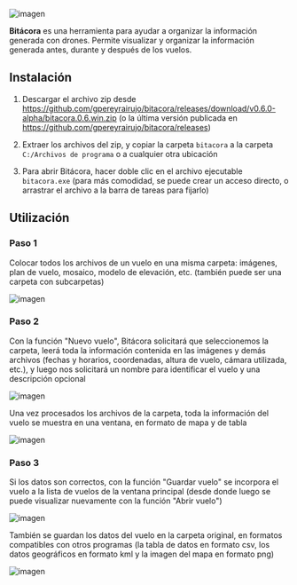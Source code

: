 ![imagen](https://user-images.githubusercontent.com/8480839/182930659-e23dcc4a-0738-4035-a775-a137cd8d06e0.png)


**Bitácora** es una herramienta para ayudar a organizar la información generada con drones. Permite visualizar y organizar la información generada antes, durante y después de los vuelos.

## Instalación

1. Descargar el archivo zip desde https://github.com/gpereyrairujo/bitacora/releases/download/v0.6.0-alpha/bitacora.0.6.win.zip (o la última versión publicada en https://github.com/gpereyrairujo/bitacora/releases)

2. Extraer los archivos del zip, y copiar la carpeta `bitacora` a la carpeta `C:/Archivos de programa` o a cualquier otra ubicación

3. Para abrir Bitácora, hacer doble clic en el archivo ejecutable `bitacora.exe` (para más comodidad, se puede crear un acceso directo, o arrastrar el archivo a la barra de tareas para fijarlo)


## Utilización

### Paso 1
Colocar todos los archivos de un vuelo en una misma carpeta: imágenes, plan de vuelo, mosaico, modelo de elevación, etc. (también puede ser una carpeta con subcarpetas)

![imagen](https://user-images.githubusercontent.com/8480839/182928249-f728c5a9-82f0-4356-b61e-5d0704d9db0f.png)

### Paso 2
Con la función "Nuevo vuelo", Bitácora solicitará que seleccionemos la carpeta, leerá toda la información contenida en las imágenes y demás archivos (fechas y horarios, coordenadas, altura de vuelo, cámara utilizada, etc.), y luego nos solicitará un nombre para identificar el vuelo y una descripción opcional

![imagen](https://user-images.githubusercontent.com/8480839/182928563-ec6c487a-ee30-4be4-84b3-818b6ce51b30.png)

Una vez procesados los archivos de la carpeta, toda la información del vuelo se muestra en una ventana, en formato de mapa y de tabla

![imagen](https://user-images.githubusercontent.com/8480839/182928763-0b5480fc-c143-4648-9526-4fcc92c76e75.png)

### Paso 3
Si los datos son correctos, con la función "Guardar vuelo" se incorpora el vuelo a la lista de vuelos de la ventana principal (desde donde luego se puede visualizar nuevamente con la función "Abrir vuelo")

![imagen](https://user-images.githubusercontent.com/8480839/182928889-5b3bff65-734e-494a-8c38-6b689ee3147f.png)

También se guardan los datos del vuelo en la carpeta original, en formatos compatibles con otros programas (la tabla de datos en formato csv, los datos geográficos en formato kml y la imagen del mapa en formato png)

![imagen](https://user-images.githubusercontent.com/8480839/182929040-6a582e9e-3ed1-43d8-a9f2-803f5c862a73.png)





